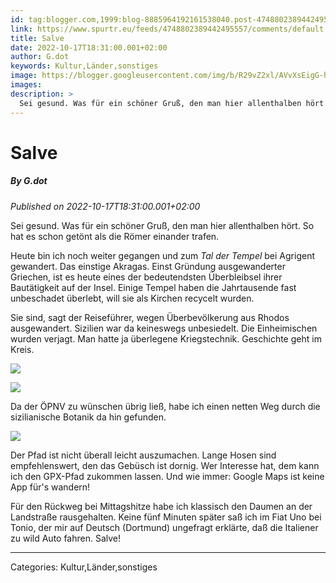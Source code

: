```yaml
---
id: tag:blogger.com,1999:blog-8885964192161538040.post-4748802389442495557
link: https://www.spurtr.eu/feeds/4748802389442495557/comments/default
title: Salve
date: 2022-10-17T18:31:00.001+02:00
author: G.dot
keywords: Kultur,Länder,sonstiges
image: https://blogger.googleusercontent.com/img/b/R29vZ2xl/AVvXsEigG-huXrPXszPpln2L-cfv4xmAAQeEz73adU2gn3YHXBzNNJCChC074QNwnb3Iwf0giH9VjVdxb_tM-dRnC4mIK2E3gSdFC66aRWsRQzKE6uzK9bebZa7txMEyMCtgqHAoM_h57xrGphA/s72-c/1665922381863175-0.png
images: 
description: >
  Sei gesund. Was für ein schöner Gruß, den man hier allenthalben hört. So hat es schon getönt als die Römer einander trafen.Heute bin ich noch weiter gegangen und zum Tal der Tempel bei Agrigent gewandert. Das einstige Akragas. Einst Gründung ausgewanderter Griechen, ist es heute eines der bedeutendsten Überbleibsel ihrer
---
```

# Salve
##### By G.dot
_Published on 2022-10-17T18:31:00.001+02:00_

Sei gesund. Was für ein schöner Gruß, den man hier allenthalben hört. So hat es schon getönt als die Römer einander trafen.

Heute bin ich noch weiter gegangen und zum _Tal der Tempel_ bei Agrigent gewandert. Das einstige Akragas. Einst Gründung ausgewanderter Griechen, ist es heute eines der bedeutendsten Überbleibsel ihrer Bautätigkeit auf der Insel. Einige Tempel haben die Jahrtausende fast unbeschadet überlebt, will sie als Kirchen recycelt wurden.

  

Sie sind, sagt der Reiseführer, wegen Überbevölkerung aus Rhodos ausgewandert. Sizilien war da keineswegs unbesiedelt. Die Einheimischen wurden verjagt. Man hatte ja überlegene Kriegstechnik. Geschichte geht im Kreis.

  

[![](https://blogger.googleusercontent.com/img/b/R29vZ2xl/AVvXsEigG-huXrPXszPpln2L-cfv4xmAAQeEz73adU2gn3YHXBzNNJCChC074QNwnb3Iwf0giH9VjVdxb_tM-dRnC4mIK2E3gSdFC66aRWsRQzKE6uzK9bebZa7txMEyMCtgqHAoM_h57xrGphA/s1600/1665922381863175-0.png)](https://blogger.googleusercontent.com/img/b/R29vZ2xl/AVvXsEigG-huXrPXszPpln2L-cfv4xmAAQeEz73adU2gn3YHXBzNNJCChC074QNwnb3Iwf0giH9VjVdxb_tM-dRnC4mIK2E3gSdFC66aRWsRQzKE6uzK9bebZa7txMEyMCtgqHAoM_h57xrGphA/s1600/1665922381863175-0.png)

[![](https://blogger.googleusercontent.com/img/b/R29vZ2xl/AVvXsEi9qeWcGdROu_PUfn8hl3nTAYZkrK9onh9kfiyC8NjIar-LsJA51UEkETBMpO0Qnm3WJvthc-JeP6vvmTlOqwMkn3pLCo_p89NEV27rYvY95ycJSWuZtkVmtkQegmgVODK7rb8MsAflMgw/s1600/1665922378768556-1.png)](https://blogger.googleusercontent.com/img/b/R29vZ2xl/AVvXsEi9qeWcGdROu_PUfn8hl3nTAYZkrK9onh9kfiyC8NjIar-LsJA51UEkETBMpO0Qnm3WJvthc-JeP6vvmTlOqwMkn3pLCo_p89NEV27rYvY95ycJSWuZtkVmtkQegmgVODK7rb8MsAflMgw/s1600/1665922378768556-1.png)

  

Da der ÖPNV zu wünschen übrig ließ, habe ich einen netten Weg durch die sizilianische Botanik da hin gefunden. 

  

[![](https://blogger.googleusercontent.com/img/b/R29vZ2xl/AVvXsEjbJNy2wGCvq10j4G0QSdl_PWVmcWAsA-vMW28r4r_Ff7zU8725wiXA0PO-kJKsZg12S5oPnco5VPGtEVfmcKn9XzpVXLu_08bjUyS1d8nKjbhyEVDAFzqCSTIKG0_aflQwcsmYmkJomNU/s1600/1665922375757148-2.png)](https://blogger.googleusercontent.com/img/b/R29vZ2xl/AVvXsEjbJNy2wGCvq10j4G0QSdl_PWVmcWAsA-vMW28r4r_Ff7zU8725wiXA0PO-kJKsZg12S5oPnco5VPGtEVfmcKn9XzpVXLu_08bjUyS1d8nKjbhyEVDAFzqCSTIKG0_aflQwcsmYmkJomNU/s1600/1665922375757148-2.png)

  

Der Pfad ist nicht überall leicht auszumachen. Lange Hosen sind empfehlenswert, den das Gebüsch ist dornig. Wer Interesse hat, dem kann ich den GPX-Pfad zukommen lassen. Und wie immer: Google Maps ist keine App für's wandern!

Für den Rückweg bei Mittagshitze habe ich klassisch den Daumen an der Landstraße rausgehalten. Keine fünf Minuten später saß ich im Fiat Uno bei Tonio, der mir auf Deutsch (Dortmund) ungefragt erklärte, daß die Italiener zu wild Auto fahren. Salve!

---
Categories: Kultur,Länder,sonstiges